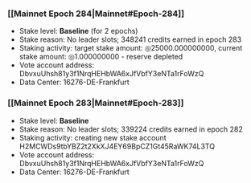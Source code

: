 ### [[Mainnet Epoch 284|Mainnet#Epoch-284]]
* Stake level: **Baseline** (for 2 epochs)
* Stake reason: No leader slots; 348241 credits earned in epoch 283
* Staking activity: target stake amount: ◎25000.000000000, current stake amount: ◎1.000000000 - reserve depleted
* Vote account address: DbvxuUhsh81y3f1NrqHEHbWA6xJfVbfY3eNTa1rFoWzQ
* Data Center: 16276-DE-Frankfurt
### [[Mainnet Epoch 283|Mainnet#Epoch-283]]
* Stake level: **Baseline**
* Stake reason: No leader slots; 339224 credits earned in epoch 282
* Staking activity: creating new stake account H2MCWDs9tbYBZ2t2XkXJ4EY69BpCZ1Gt45RaWK74L3TQ
* Vote account address: DbvxuUhsh81y3f1NrqHEHbWA6xJfVbfY3eNTa1rFoWzQ
* Data Center: 16276-DE-Frankfurt